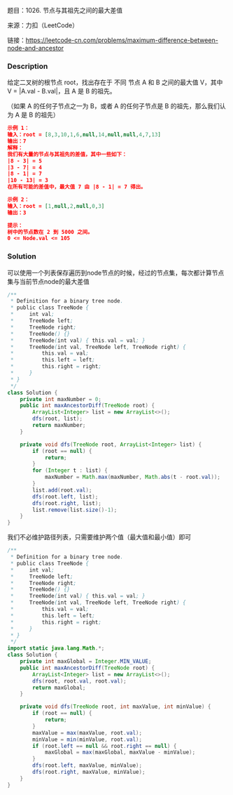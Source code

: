 题目：1026. 节点与其祖先之间的最大差值

来源：力扣（LeetCode）

链接：https://leetcode-cn.com/problems/maximum-difference-between-node-and-ancestor


### Description

给定二叉树的根节点 root，找出存在于 不同 节点 A 和 B 之间的最大值 V，其中 V = |A.val - B.val|，且 A 是 B 的祖先。

（如果 A 的任何子节点之一为 B，或者 A 的任何子节点是 B 的祖先，那么我们认为 A 是 B 的祖先）

 ```json
示例 1：
输入：root = [8,3,10,1,6,null,14,null,null,4,7,13]
输出：7
解释： 
我们有大量的节点与其祖先的差值，其中一些如下：
|8 - 3| = 5
|3 - 7| = 4
|8 - 1| = 7
|10 - 13| = 3
在所有可能的差值中，最大值 7 由 |8 - 1| = 7 得出。

示例 2：
输入：root = [1,null,2,null,0,3]
输出：3

提示：
树中的节点数在 2 到 5000 之间。
0 <= Node.val <= 105
 ```



### Solution

可以使用一个列表保存遍历到node节点的时候，经过的节点集，每次都计算节点集与当前节点node的最大差值

```java
/**
 * Definition for a binary tree node.
 * public class TreeNode {
 *     int val;
 *     TreeNode left;
 *     TreeNode right;
 *     TreeNode() {}
 *     TreeNode(int val) { this.val = val; }
 *     TreeNode(int val, TreeNode left, TreeNode right) {
 *         this.val = val;
 *         this.left = left;
 *         this.right = right;
 *     }
 * }
 */
class Solution {
    private int maxNumber = 0;
    public int maxAncestorDiff(TreeNode root) {
        ArrayList<Integer> list = new ArrayList<>();
        dfs(root, list);
        return maxNumber;
    }

    private void dfs(TreeNode root, ArrayList<Integer> list) {
        if (root == null) {
            return;
        }
        for (Integer t : list) {
            maxNumber = Math.max(maxNumber, Math.abs(t - root.val));
        }
        list.add(root.val);
        dfs(root.left, list);
        dfs(root.right, list);
        list.remove(list.size()-1);
    }
}
```

我们不必维护路径列表，只需要维护两个值（最大值和最小值）即可

```java
/**
 * Definition for a binary tree node.
 * public class TreeNode {
 *     int val;
 *     TreeNode left;
 *     TreeNode right;
 *     TreeNode() {}
 *     TreeNode(int val) { this.val = val; }
 *     TreeNode(int val, TreeNode left, TreeNode right) {
 *         this.val = val;
 *         this.left = left;
 *         this.right = right;
 *     }
 * }
 */
import static java.lang.Math.*;
class Solution {
    private int maxGlobal = Integer.MIN_VALUE;
    public int maxAncestorDiff(TreeNode root) {
        ArrayList<Integer> list = new ArrayList<>();
        dfs(root, root.val, root.val);
        return maxGlobal;
    }

    private void dfs(TreeNode root, int maxValue, int minValue) {
        if (root == null) {
            return;
        }
        maxValue = max(maxValue, root.val);
        minValue = min(minValue, root.val);
        if (root.left == null && root.right == null) {
            maxGlobal = max(maxGlobal, maxValue - minValue);
        }
        dfs(root.left, maxValue, minValue);
        dfs(root.right, maxValue, minValue);
    }
}
```

